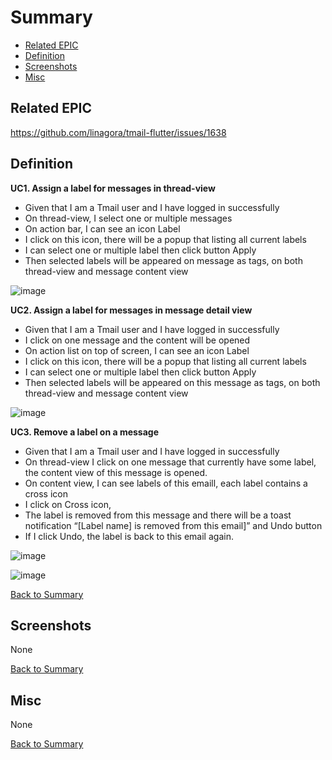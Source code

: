 # Summary

* [Related EPIC](#related-epic)
* [Definition](#definition)
* [Screenshots](#screenshots)
* [Misc](#misc)

## Related EPIC

https://github.com/linagora/tmail-flutter/issues/1638

## Definition

**UC1. Assign a label for messages in thread-view**

- Given that I am a Tmail user and I have logged in successfully
- On thread-view, I select one or multiple messages
- On action bar, I can see an icon Label
- I click on this icon, there will be a popup that listing all current labels
- I can select one or multiple label then click button Apply
- Then selected labels will be appeared on message as tags, on both thread-view and message content view

![image](https://user-images.githubusercontent.com/68209176/228160592-91c5428e-0e36-4edc-a589-ea474408c0e1.png)

**UC2. Assign a label for messages in message detail view**

- Given that I am a Tmail user and I have logged in successfully
- I click on one message and the content will be opened
- On action list on top of screen, I can see an icon Label
- I click on this icon, there will be a popup that listing all current labels
- I can select one or multiple label then click button Apply
- Then selected labels will be appeared on this message as tags, on both thread-view and message content view

![image](https://user-images.githubusercontent.com/68209176/228160873-4046f365-8693-45a1-b088-38b248ddb964.png)


**UC3. Remove a label on a message**

- Given that I am a Tmail user and I have logged in successfully
- On thread-view I click on one message that currently have some label, the content view of this message is opened.
- On content view, I can see labels of this emaill, each label contains a cross icon
- I click on Cross icon, 
- The label is removed from this message and there will be a toast notification 
“[Label name] is removed from this email]” and Undo button
- If I click Undo, the label is back to this email again.

![image](https://user-images.githubusercontent.com/68209176/228167740-50be89b5-f3d4-44b3-8f22-012848ade474.png)

![image](https://user-images.githubusercontent.com/68209176/228920266-5f398a0b-45bf-44ef-904a-aa3016c53bc3.png)


[Back to Summary](#summary)

## Screenshots

None

[Back to Summary](#summary)

## Misc

None

[Back to Summary](#summary)
